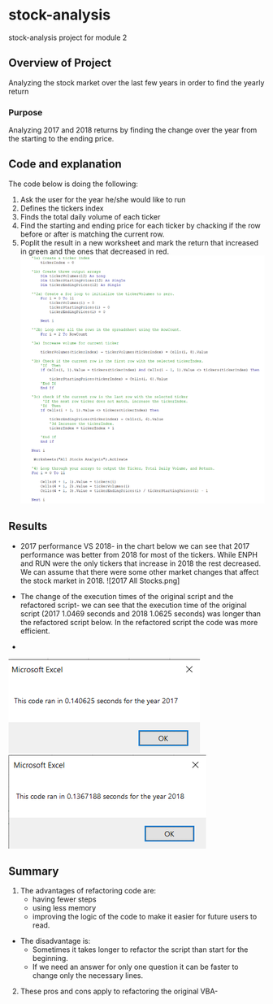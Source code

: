 # stock-analysis
stock-analysis project for module 2
## Overview of Project
Analyzing the stock market over the last few years in order to find the yearly return
### Purpose
Analyzing 2017 and 2018 returns by finding the change over the year from the starting to the ending price.
## Code and explanation
The code below is doing the following:
1. Ask the user for the year he/she would like to run
2. Defines the tickers index
3. Finds the total daily volume of each ticker
4. Find the starting and ending price for each ticker by chacking if the row before or after is matching the current row.
5. Poplit the result in a new worksheet and mark the return that increased in green and the ones that decreased in red.
![Code example.png](https://github.com/Yahel-Epel/stock-analysis/blob/main/Resources/Code_example.png)

## Results
- 2017 performance VS 2018- in the chart below we can see that 2017 performance was better from 2018 for most of the tickers. While ENPH and RUN were the only tickers that increase in 2018 the rest decreased. 
We can assume that there were some other market changes that affect the stock market in 2018. 
![2017 All Stocks.png]

- The change of the execution times of the original script and the refactored script- we can see that the execution time of the original script (2017 1.0469 seconds and 2018 1.0625 seconds) was longer than the refactored script below. In the refactored script the code was more efficient. 
- 
![VBA_Challenge_2017.png](https://github.com/Yahel-Epel/stock-analysis/blob/main/Resources/VBA_Challenge_2017.png)
![VBA_Challenge_2018.png](https://github.com/Yahel-Epel/stock-analysis/blob/main/Resources/VBA_Challenge_2018.png)
## Summary
1. The advantages of refactoring code are: 
    - having fewer steps 
    - using less memory
    - improving the logic of the code to make it easier for future users to read. 
- The disadvantage is:
     - Sometimes it takes longer to refactor the script than start for the beginning.
     - If we need an answer for only one question it can be faster to change only the necessary lines. 
2. These pros and cons apply to refactoring the original VBA- 

